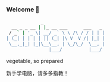 ### Welcome 👋

```bash
             _                       
  __ _ _ __ | |_ __ ___      ___   _ 
 / _` | '_ \| __/ _` \ \ /\ / / | | |
| (_| | | | | || (_| |\ V  V /| |_| |
 \__,_|_| |_|\__\__, | \_/\_/  \__, |
                |___/          |___/ 
```

vegetable, so prepared

新手学电脑，请多多指教！
